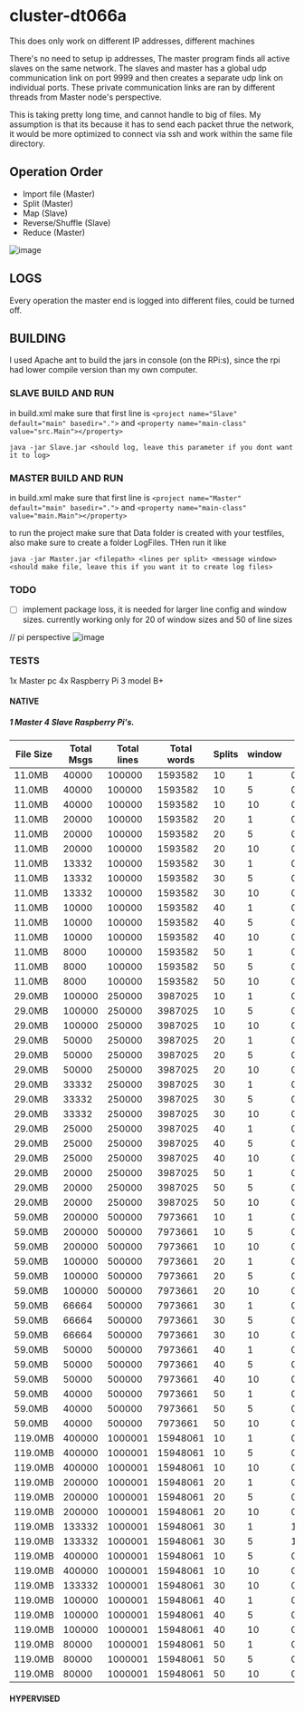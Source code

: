 # cluster-dt066a

This does only work on different IP addresses, different machines

There's no need to setup ip addresses, The master program finds all active slaves on the same network. The slaves and master has a global udp communication link on port 9999 and then creates a separate udp link on individual ports. These private communication links are ran by different threads from Master node's perspective.

This is taking pretty long time, and cannot handle to big of files. My assumption is that its because it has to send each packet thrue the network, it would be more optimized to connect via ssh and work within the same file directory.

## Operation Order

- Import file (Master)
- Split (Master)
- Map (Slave)
- Reverse/Shuffle (Slave)
- Reduce (Master)

![image](https://user-images.githubusercontent.com/43444902/69354735-e4ab4c00-0c80-11ea-85d6-e1e05f3fd083.png)

## LOGS

Every operation the master end is logged into different files, could be turned off.

## BUILDING

I used Apache ant to build the jars in console (on the RPi:s), since the rpi had lower compile version than my own computer.

### SLAVE BUILD AND RUN

in build.xml make sure that first line is
`<project name="Slave" default="main" basedir=".">`
and
`<property name="main-class" value="src.Main"></property>`

`java -jar Slave.jar <should log, leave this parameter if you dont want it to log>`

### MASTER BUILD AND RUN

in build.xml make sure that first line is
`<project name="Master" default="main" basedir=".">`
and
`<property name="main-class" value="main.Main"></property>`

to run the project make sure that Data folder is created with your testfiles, also make sure to create a folder LogFiles. THen run it like

`java -jar Master.jar <filepath> <lines per split> <message window> <should make file, leave this if you want it to create log files>`

### TODO

- [ ] implement package loss, it is needed for larger line config and window sizes. currently working only for 20 of window sizes and 50 of line sizes


// pi perspective
![image](https://user-images.githubusercontent.com/43444902/69355146-9a769a80-0c81-11ea-860a-8fae77390435.png)

### TESTS

1x Master pc
4x Raspberry Pi 3 model B+

#### NATIVE

##### 1 Master 4 Slave Raspberry Pi's. 


| File Size |Total Msgs|Total lines| Total words| Splits| window | Import (OP) | Split (OP)| Map (OP) | Reverse (OP)|Reduce (OP)|Total| 
| ---       |---       |---       |---       |---       |---    |---     |---     | --- | --- | -- | -- |
|11.0MB|40000|100000|1593582|10|1|0,191s|0,64s|31,31466s|38,38147s|0,108s|71,71471s|
|11.0MB|40000|100000|1593582|10|5|0,189s|0,71s|14,14582s|17,17962s|0,95s|34,34413s|
|11.0MB|40000|100000|1593582|10|10|0,178s|0,63s|14,14516s|17,17977s|0,89s|34,34197s|
|11.0MB|20000|100000|1593582|20|1|0,171s|0,92s|15,15882s|24,24570s|0,106s|42,42187s|
|11.0MB|20000|100000|1593582|20|5|0,185s|0,97s|7,7578s|14,14144s|0,96s|23,23454s|
|11.0MB|20000|100000|1593582|20|10|0,187s|0,95s|7,7677s|14,14384s|0,123s|24,24071s|
|11.0MB|13332|100000|1593582|30|1|0,198s|0,128s|11,11753s|21,21063s|0,89s|34,34741s|
|11.0MB|13332|100000|1593582|30|5|0,176s|0,119s|7,7039s|13,13263s|0,103s|22,22216s|
|11.0MB|13332|100000|1593582|30|10|0,196s|0,102s|5,5434s|13,13062s|0,87s|20,20365s|
|11.0MB|10000|100000|1593582|40|1|0,172s|0,107s|9,9413s|17,17904s|0,91s|29,29023s|
|11.0MB|10000|100000|1593582|40|5|0,165s|0,106s|5,5377s|12,12724s|0,117s|19,19969s|
|11.0MB|10000|100000|1593582|40|10|0,187s|0,116s|4,4504s|12,12393s|0,85s|18,18636s|
|11.0MB|8000|100000|1593582|50|1|0,183s|0,107s|8,8124s|16,16720s|0,87s|26,26475s|
|11.0MB|8000|100000|1593582|50|5|0,187s|0,104s|4,4285s|12,12014s|0,89s|17,17905s|
|11.0MB|8000|100000|1593582|50|10|0,187s|0,101s|4,4272s|12,12033s|0,89s|17,17895s|
|29.0MB|100000|250000|3987025|10|1|0,286s|0,85s|68,68838s|95,94934s|0,203s|168,167982s|
|29.0MB|100000|250000|3987025|10|5|0,266s|0,130s|36,36330s|43,43062s|0,176s|83,83912s|
|29.0MB|100000|250000|3987025|10|10|0,268s|0,101s|40,40782s|42,42750s|0,194s|88,87923s|
|29.0MB|50000|250000|3987025|20|1|0,317s|0,134s|37,37819s|59,59683s|0,180s|101,101810s|
|29.0MB|50000|250000|3987025|20|5|0,277s|0,157s|18,18709s|35,35446s|0,195s|58,58665s|
|29.0MB|50000|250000|3987025|20|10|0,276s|0,172s|18,18719s|35,35784s|0,227s|59,58984s|
|29.0MB|33332|250000|3987025|30|1|0,290s|0,148s|28,28106s|49,49863s|0,211s|82,82303s|
|29.0MB|33332|250000|3987025|30|5|0,271s|0,153s|13,13359s|33,33348s|0,170s|50,50918s|
|29.0MB|33332|250000|3987025|30|10|0,313s|0,139s|12,12899s|32,32601s|0,196s|49,49794s|
|29.0MB|25000|250000|3987025|40|1|0,270s|0,191s|23,23836s|46,46116s|0,217s|74,74132s|
|29.0MB|25000|250000|3987025|40|5|0,276s|0,170s|10,10706s|30,30662s|0,146s|45,45279s|
|29.0MB|25000|250000|3987025|40|10|0,264s|0,165s|12,12962s|31,31058s|0,163s|47,47832s|
|29.0MB|20000|250000|3987025|50|1|0,271s|0,183s|20,20282s|45,45725s|0,176s|70,70158s|
|29.0MB|20000|250000|3987025|50|5|0,280s|0,195s|10,10738s|30,30117s|0,214s|45,45762s|
|29.0MB|20000|250000|3987025|50|10|0,394s|0,254s|11,11029s|30,30349s|0,210s|46,46005s|
|59.0MB|200000|500000|7973661|10|1|0,568s|0,133s|128,128197s|180,180769s|0,285s|317,316897s|
|59.0MB|200000|500000|7973661|10|5|0,461s|0,130s|74,74751s|87,87446s|0,271s|170,169842s|
|59.0MB|200000|500000|7973661|10|10|0,524s|0,117s|69,69231s|87,86998s|0,627s|166,166216s|
|59.0MB|100000|500000|7973661|20|1|0,474s|0,211s|75,74968s|120,120262s|0,260s|202,202432s|
|59.0MB|100000|500000|7973661|20|5|0,475s|0,243s|36,36422s|71,71129s|0,268s|114,114834s|
|59.0MB|100000|500000|7973661|20|10|0,481s|0,208s|39,39358s|71,70975s|0,241s|117,117771s|
|59.0MB|66664|500000|7973661|30|1|0,462s|0,251s|56,55975s|102,102543s|0,262s|166,166520s|
|59.0MB|66664|500000|7973661|30|5|0,473s|0,254s|26,26303s|65,65622s|0,246s|99,99552s|
|59.0MB|66664|500000|7973661|30|10|0,459s|0,168s|24,24341s|66,66571s|0,239s|98,98043s|
|59.0MB|50000|500000|7973661|40|1|0,442s|0,210s|45,45788s|91,91677s|0,253s|145,145360s|
|59.0MB|50000|500000|7973661|40|5|0,472s|0,224s|22,22331s|62,62597s|0,280s|93,93111s|
|59.0MB|50000|500000|7973661|40|10|0,501s|0,323s|21,21086s|62,62311s|0,283s|91,91876s|
|59.0MB|40000|500000|7973661|50|1|0,498s|0,383s|41,41158s|86,86418s|0,238s|135,135168s|
|59.0MB|40000|500000|7973661|50|5|0,455s|0,328s|20,20665s|61,61174s|0,251s|89,89448s|
|59.0MB|40000|500000|7973661|50|10|0,462s|0,334s|20,20319s|60,60631s|0,252s|88,88869s|
|119.0MB|400000|1000001|15948061|10|1|0,840s|0,185s|261,261675s|363,363377s|0,351s|643,643286s|
|119.0MB|400000|1000001|15948061|10|5|0,765s|0,172s|150,149987s|169,169294s|0,356s|338,338408s|
|119.0MB|400000|1000001|15948061|10|10|0,797s|0,245s|149,149324s|173,173575s|0,355s|342,341811s|
|119.0MB|200000|1000001|15948061|20|1|0,859s|0,327s|157,156882s|246,246271s|0,354s|420,420289s|
|119.0MB|200000|1000001|15948061|20|5|0,825s|0,348s|84,84697s|143,143582s|0,427s|247,247655s|
|119.0MB|200000|1000001|15948061|20|10|0,950s|0,345s|85,85083s|147,146959s|0,557s|253,252928s|
|119.0MB|133332|1000001|15948061|30|1|1,1030s|0,492s|125,125261s|214,213875s|0,446s|358,357830s|
|119.0MB|133332|1000001|15948061|30|5|1,1396s|0,672s|58,58790s|134,133996s|0,490s|209,209237s|
|119.0MB|400000|1000001|15948061|10|5|0,837s|0,251s|135,135639s|173,173116s|0,372s|327,327350s|
|119.0MB|400000|1000001|15948061|10|10|0,860s|0,296s|135,135787s|170,170385s|0,450s|327,327027s|
|119.0MB|133332|1000001|15948061|30|10|0,910s|0,461s|51,51813s|130,130258s|0,369s|198,198256s|
|119.0MB|100000|1000001|15948061|40|1|0,928s|0,636s|94,94499s|177,177720s|0,346s|289,288756s|
|119.0MB|100000|1000001|15948061|40|5|0,804s|0,457s|43,43666s|126,126752s|0,346s|185,185210s|
|119.0MB|100000|1000001|15948061|40|10|0,819s|0,500s|42,42515s|122,122177s|0,287s|178,177880s|
|119.0MB|80000|1000001|15948061|50|1|0,718s|0,447s|81,81465s|171,171774s|0,311s|267,267315s|
|119.0MB|80000|1000001|15948061|50|5|0,727s|0,407s|40,40148s|119,119697s|0,271s|173,173773s|
|119.0MB|80000|1000001|15948061|50|10|0,760s|0,417s|40,40574s|120,119880s|0,344s|174,174754s|




#### HYPERVISED
